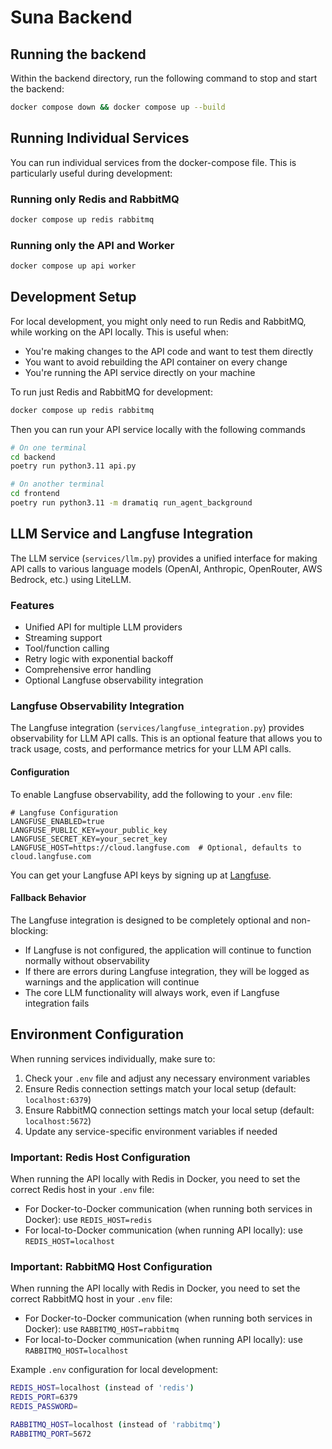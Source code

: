 # Suna Backend

## Running the backend

Within the backend directory, run the following command to stop and start the backend:

```bash
docker compose down && docker compose up --build
```

## Running Individual Services

You can run individual services from the docker-compose file. This is particularly useful during development:

### Running only Redis and RabbitMQ

```bash
docker compose up redis rabbitmq
```

### Running only the API and Worker

```bash
docker compose up api worker
```

## Development Setup

For local development, you might only need to run Redis and RabbitMQ, while working on the API locally. This is useful when:

- You're making changes to the API code and want to test them directly
- You want to avoid rebuilding the API container on every change
- You're running the API service directly on your machine

To run just Redis and RabbitMQ for development:

```bash
docker compose up redis rabbitmq
```

Then you can run your API service locally with the following commands

```sh
# On one terminal
cd backend
poetry run python3.11 api.py

# On another terminal
cd frontend
poetry run python3.11 -m dramatiq run_agent_background
```

## LLM Service and Langfuse Integration

The LLM service (`services/llm.py`) provides a unified interface for making API calls to various language models (OpenAI, Anthropic, OpenRouter, AWS Bedrock, etc.) using LiteLLM.

### Features

- Unified API for multiple LLM providers
- Streaming support
- Tool/function calling
- Retry logic with exponential backoff
- Comprehensive error handling
- Optional Langfuse observability integration

### Langfuse Observability Integration

The Langfuse integration (`services/langfuse_integration.py`) provides observability for LLM API calls. This is an optional feature that allows you to track usage, costs, and performance metrics for your LLM API calls.

#### Configuration

To enable Langfuse observability, add the following to your `.env` file:

```
# Langfuse Configuration
LANGFUSE_ENABLED=true
LANGFUSE_PUBLIC_KEY=your_public_key
LANGFUSE_SECRET_KEY=your_secret_key
LANGFUSE_HOST=https://cloud.langfuse.com  # Optional, defaults to cloud.langfuse.com
```

You can get your Langfuse API keys by signing up at [Langfuse](https://langfuse.com/).


#### Fallback Behavior

The Langfuse integration is designed to be completely optional and non-blocking:

- If Langfuse is not configured, the application will continue to function normally without observability
- If there are errors during Langfuse integration, they will be logged as warnings and the application will continue
- The core LLM functionality will always work, even if Langfuse integration fails

## Environment Configuration

When running services individually, make sure to:

1. Check your `.env` file and adjust any necessary environment variables
2. Ensure Redis connection settings match your local setup (default: `localhost:6379`)
3. Ensure RabbitMQ connection settings match your local setup (default: `localhost:5672`)
4. Update any service-specific environment variables if needed

### Important: Redis Host Configuration

When running the API locally with Redis in Docker, you need to set the correct Redis host in your `.env` file:

- For Docker-to-Docker communication (when running both services in Docker): use `REDIS_HOST=redis`
- For local-to-Docker communication (when running API locally): use `REDIS_HOST=localhost`

### Important: RabbitMQ Host Configuration

When running the API locally with Redis in Docker, you need to set the correct RabbitMQ host in your `.env` file:

- For Docker-to-Docker communication (when running both services in Docker): use `RABBITMQ_HOST=rabbitmq`
- For local-to-Docker communication (when running API locally): use `RABBITMQ_HOST=localhost`

Example `.env` configuration for local development:

```sh
REDIS_HOST=localhost (instead of 'redis')
REDIS_PORT=6379
REDIS_PASSWORD=

RABBITMQ_HOST=localhost (instead of 'rabbitmq')
RABBITMQ_PORT=5672
```

